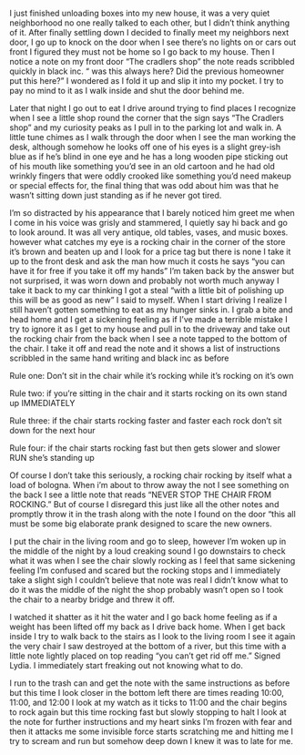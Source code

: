 I just finished unloading boxes into my new house, it was a very quiet neighborhood no one really talked to each other, but I didn’t think anything of it. After finally settling down I decided to finally meet my neighbors next door, I go up to knock on the door when I see there’s no lights on or cars out front I figured they must not be home so I go back to my house. Then I notice a note on my front door “The cradlers shop” the note reads scribbled quickly in black inc. “ was this always here? Did the previous homeowner put this here?” I wondered as I fold it up and slip it into my pocket. I try to pay no mind to it as I walk inside and shut the door behind me.

 Later that night I go out to eat I drive around trying to find places I recognize when I see a little shop round the corner that the sign says “The Cradlers shop” and my curiosity peaks as I pull in to the parking lot and walk in. A little tune chimes as I walk through the door when I see the man working the desk, although somehow he looks off one of his eyes is a slight grey-ish blue as if he’s blind in one eye and he has a long wooden pipe sticking out of his mouth like something you’d see in an old cartoon and he had old wrinkly fingers that were oddly crooked like something you’d need makeup or special effects for, the final thing that was odd about him was that he wasn’t sitting down just standing as if he never got tired.

I’m so distracted by his appearance that I barely noticed him greet me when I come in his voice was grisly and stammered, I quietly say hi back and go to look around. It was all very antique, old tables, vases, and music boxes. however what catches my eye is a rocking chair in the corner of the store it’s brown and beaten up and I look for a price tag but there is none I take it up to the front desk and ask the man how much it costs he says “you can have it for free if you take it off my hands” I’m taken back by the answer but not surprised, it was worn down and probably not worth much anyway I take it back to my car thinking I got a steal “with a little bit of polishing up this will be as good as new” I said to myself. When I start driving I realize I still haven’t gotten something to eat as my hunger sinks in. I grab a bite and head home and I get a sickening feeling as if I’ve made a terrible mistake I try to ignore it as I get to my house and pull in to the driveway and take out the rocking chair from the back when I see a note tapped to the bottom of the chair. I take it off and read the note and it shows a list of instructions scribbled in the same hand writing and black inc as before

Rule one:
Don’t sit in the chair while it’s rocking while it’s rocking on it’s own

Rule two:
if you’re sitting in the chair and it starts rocking on its own stand up IMMEDIATELY

Rule three:
 if the chair starts rocking faster and faster each rock don’t sit down for the next hour

Rule four: if the chair starts rocking fast but then gets slower and slower RUN she’s standing up

Of course I don’t take this seriously, a rocking chair rocking by itself what a load of bologna. When i’m about to throw away the not I see something on the back I see a little note that reads “NEVER STOP THE CHAIR FROM ROCKING.” But of course I disregard this just like all the other notes and promptly throw it in the trash along with the note I found on the door “this all must be some big elaborate prank designed to scare the new owners.

 I put the chair in the living room and go to sleep, however I’m woken up in the middle of the night by a loud creaking sound I go downstairs to check what it was when I see the chair slowly rocking as I feel that same sickening feeling I’m confused and scared but the rocking stops and I immediately take a slight sigh I couldn’t believe that note was real I didn’t know what to do it was the middle of the night the shop probably wasn’t open so I took the chair to a nearby bridge and threw it off.

I watched it shatter as it hit the water and I go back home feeling as if a weight has been lifted off my back as I drive back home. When I get back inside I try to walk back to the stairs as I look to the living room I see it again the very chair I saw destroyed at the bottom of a river, but this time with a little note lightly placed on top reading “you can’t get rid off me.” Signed Lydia. I immediately start freaking out not knowing what to do. 

I run to the trash can and get the note with the same instructions as before but this time I look closer in the bottom left there are times reading 10:00, 11:00, and 12:00 I look at my watch as it ticks to 11:00 and the chair begins to rock again but this time rocking fast but slowly stopping to halt I look at the note for further instructions and my heart sinks I’m frozen with fear and then it attacks me some invisible force starts scratching me and hitting me I try to scream and run but somehow deep down I knew it was to late for me.